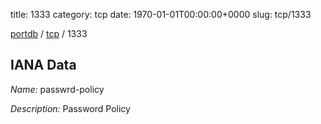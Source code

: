 title: 1333
category: tcp
date: 1970-01-01T00:00:00+0000
slug: tcp/1333

[portdb](/) / [tcp](/category/tcp.html) / 1333


## IANA Data

_Name:_ passwrd-policy

_Description:_ Password Policy

